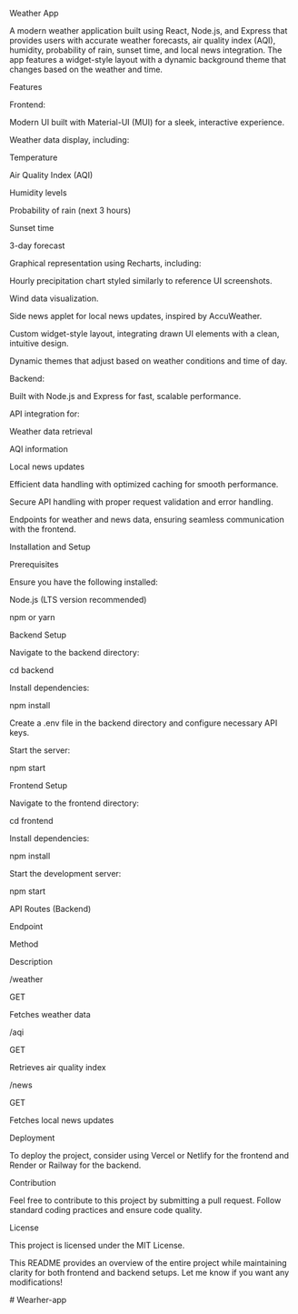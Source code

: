 Weather App

A modern weather application built using React, Node.js, and Express that provides users with accurate weather forecasts, air quality index (AQI), humidity, probability of rain, sunset time, and local news integration. The app features a widget-style layout with a dynamic background theme that changes based on the weather and time.

Features

Frontend:

Modern UI built with Material-UI (MUI) for a sleek, interactive experience.

Weather data display, including:

Temperature

Air Quality Index (AQI)

Humidity levels

Probability of rain (next 3 hours)

Sunset time

3-day forecast

Graphical representation using Recharts, including:

Hourly precipitation chart styled similarly to reference UI screenshots.

Wind data visualization.

Side news applet for local news updates, inspired by AccuWeather.

Custom widget-style layout, integrating drawn UI elements with a clean, intuitive design.

Dynamic themes that adjust based on weather conditions and time of day.

Backend:

Built with Node.js and Express for fast, scalable performance.

API integration for:

Weather data retrieval

AQI information

Local news updates

Efficient data handling with optimized caching for smooth performance.

Secure API handling with proper request validation and error handling.

Endpoints for weather and news data, ensuring seamless communication with the frontend.

Installation and Setup

Prerequisites

Ensure you have the following installed:

Node.js (LTS version recommended)

npm or yarn

Backend Setup

Navigate to the backend directory:

cd backend

Install dependencies:

npm install

Create a .env file in the backend directory and configure necessary API keys.

Start the server:

npm start

Frontend Setup

Navigate to the frontend directory:

cd frontend

Install dependencies:

npm install

Start the development server:

npm start

API Routes (Backend)

Endpoint

Method

Description

/weather

GET

Fetches weather data

/aqi

GET

Retrieves air quality index

/news

GET

Fetches local news updates

Deployment

To deploy the project, consider using Vercel or Netlify for the frontend and Render or Railway for the backend.

Contribution

Feel free to contribute to this project by submitting a pull request. Follow standard coding practices and ensure code quality.

License

This project is licensed under the MIT License.

This README provides an overview of the entire project while maintaining clarity for both frontend and backend setups. Let me know if you want any modifications!

#   W e a r h e r - a p p  
 